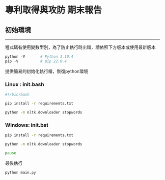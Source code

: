 # 專利取得與攻防 期末報告
## 初始環境
---
程式碼有使用變數型別，為了防止執行時出錯，請依照下方版本或使用最新版本

```python
python -V       # Python 3.10.4
pip -V          # pip 22.0.4
```

提供簡易的初始化執行檔，恢復python環境

### Linux : init.bash

```bash
#!/bin/bash

pip install -r requirements.txt

python -m nltk.downloader stopwords
```

### Windows: init.bat

```bat
pip install -r requirements.txt

python -m nltk.downloader stopwords

pause
```

最後執行

```bash
python main.py
```
